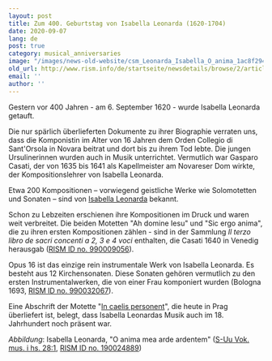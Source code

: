 ```yaml
---
layout: post
title: Zum 400. Geburtstag von Isabella Leonarda (1620-1704)
date: 2020-09-07
lang: de
post: true
category: musical_anniversaries
image: "/images/news-old-website/csm_Leonarda_Isabella_O_anima_1ac8f2944f.jpg"
old_url: http://www.rism.info/de/startseite/newsdetails/browse/2/article/64/isabella-leonarda-at-400-1620-1704.html
email: ''
author: ''
---
```


Gestern vor 400 Jahren - am 6. September 1620 - wurde Isabella Leonarda getauft.

Die nur spärlich überlieferten Dokumente zu ihrer Biographie verraten uns, dass die Komponistin im Alter von 16 Jahren dem Orden Collegio di Sant'Orsola in Novara beitrat und dort bis zu ihrem Tod lebte. Die jungen Ursulinerinnen wurden auch in Musik unterrichtet. Vermutlich war Gasparo Casati, der von 1635 bis 1641 als Kapellmeister am Novareser Dom wirkte, der Kompositionslehrer von Isabella Leonarda.

Etwa 200 Kompositionen – vorwiegend geistliche Werke wie Solomotetten und Sonaten – sind von [Isabella Leonarda](https://opac.rism.info/search?View=rism&author=isabella+leonarda) bekannt.

Schon zu Lebzeiten erschienen ihre Kompositionen im Druck und waren weit verbreitet. Die beiden Motetten "Ah domine Iesu" und "Sic ergo anima", die zu ihren ersten Kompositionen zählen - sind in der Sammlung _Il terzo libro de sacri concenti a 2, 3 e 4 voci_ enthalten, die Casati 1640 in Venedig herausgab ([RISM ID no. 990009056](https://opac.rism.info/search?id=990009056)).

Opus 16 ist das einzige rein instrumentale Werk von Isabella Leonarda. Es besteht aus 12 Kirchensonaten. Diese Sonaten gehören vermutlich zu den ersten Instrumentalwerken, die von einer Frau komponiert wurden (Bologna 1693, [RISM ID no. 990032067](https://opac.rism.info/search?id=990032067)).&nbsp;

Eine Abschrift der Motette "[In caelis personent](https://opac.rism.info/search?id=550248630)", die heute in Prag überliefert ist, belegt, dass Isabella Leonardas Musik auch im 18. Jahrhundert noch präsent war.&nbsp;


_Abbildung_: Isabella Leonarda, "O anima mea arde ardentem" ([S-Uu Vok. mus. i hs. 28:1](https://www2.musik.uu.se/duben/browsePart.php?Select_Part=01&Select_Dnr=1147&command=restart), [RISM ID no. 190024889](https://opac.rism.info/search?id=190024889))
